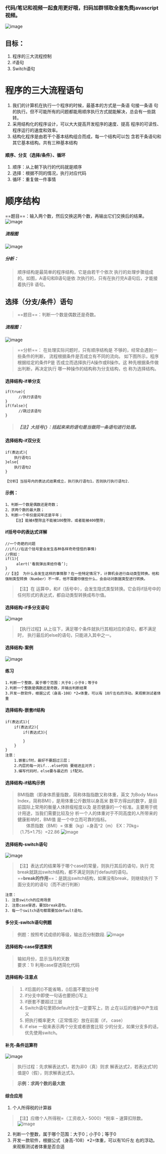 ### 代码/笔记和视频一起食用更好哦，扫码加群领取全套免费javascript视频。
![image](http://m.qpic.cn/psb?/V13wE8sQ0FBtUy/0IrX3l4Ub59pz0Y9YTjMW9jJSClJoXTufnDC3XEIsCg!/b/dLgAAAAAAAAA&bo=9AH3AAAAAAARBzI!&rf=viewer_4)
## 目标：
1. 程序的三大流程控制
2. if语句
3. Switch语句

# 程序的三大流程语句
1. 我们的计算机在执行一个程序的时候，最基本的方式是一条语 句接一条语 句的执行。但不可能所有的问题都能用顺序执行方式就能解决，总会有一些跳转。
2. 采用结构化的程序设计，可以大大提高开发程序的速度、提高 程序的可读性、程序运行的速度和效率。
3. 结构化程序是由若干个基本结构组合而成，每一个结构可以包 含若干条语句和其它基本结构。共有三种基本结构

#### 顺序、分支（选择/条件）、循环
1. 顺序：从上朝下执行的代码就是顺序
2. 选择：根据不同的情况，执行对应代码
3. 循环：重复做一件事情

# 顺序结构
==题目==：输入两个数，然后交换这两个数，再输出它们交换后的结果。
![image](http://m.qpic.cn/psb?/V13wE8sQ0FBtUy/KSKTtmJwAOK*XrA5t*CJH55wR*5SbEgECpFOX2eSndk!/b/dL8AAAAAAAAA&bo=FgOOAQAAAAADB7g!&rf=viewer_4&t=5)
##### 流程图
![image](http://m.qpic.cn/psb?/V13wE8sQ0FBtUy/ohxNb*raxPHLwlpCykv2510wsPfeqduajHl4ohDBovY!/b/dFMBAAAAAAAA&bo=BAHEAQAAAAADF*I!&rf=viewer_4&t=5)
##### 分析：
> 顺序结构是最简单的程序结构，它是由若干个依次 执行的处理步骤组成的。如图，A语句和B语句是依 次执行的，只有在执行完A语句后，才能接着执行B 语句。

## 选择（分支/条件）语句
> ==题目==：判断一个数是偶数还是奇数。
##### 流程图：
![image](http://m.qpic.cn/psb?/V13wE8sQ0FBtUy/qAJ1gxvv4SszklZzqJHIEJyaqpAZiDw98dzEjaJqvdg!/b/dL8AAAAAAAAA&bo=NgIkAgAAAAADFyA!&rf=viewer_4&t=5)
> ==分析==：
在处理实际问题时，只有顺序结构是 不够的，经常会遇到一些条件的判断， 流程根据条件是否成立有不同的流向。 如下图所示，程序根据给定的条件P是 否成立而选择执行A操作或B操作。这 种先根据条件做出判断，再决定执行 哪一种操作的结构称为分支结构，也 称为选择结构。

#### 选择结构-if单分支

```
if(true){
      //执行该语句    
}
if(false){
      //跳过该语句   
}
```
> ##### 【注】大括号{}：括起来来的语句是当做同一条语句进行处理。

#### 选择结构-if双分支

```
if(表达式){ 
    执行语句1 
}else{ 
    执行语句2 
}

【分析】当括号内的表达式结果成立，执行执行语句1，否则执行执行语句2.
```
#### 示例：

```
1、判断一个数是偶数还是奇数； 
2、求两个数的最大数； 
3、判断一个年份是闰年还是平年；
    【注】能被4整除且不能被100整除，或者能被400整除;
```
#### if括号中的表达式详解

```
//一个奇葩的问题
//if(//在这个括号里会发生各种各样奇奇怪怪的事情)
//例如：
if(1){
     alert('看我弹出来给你看’);
}
//【注】 为什么会发生这样的事情那？在一些特定情况下，计算机会进行自动类型转换。他和强制类型转换（Number）不一样，他不需要你做些什么，会自动对数据类型进行转换。
```
> 【注】在 运算中，和if（括号中），会发生隐式类型转换。它会将if括号中的任何形式的表达式，都自动类型转换成布尔值。

#### 选择结构-if多分支语句
![image](http://m.qpic.cn/psb?/V13wE8sQ0FBtUy/jtuvh3*1G0UFkG5p5IMeZguw76yFOG1davs1FXuiG70!/b/dD4BAAAAAAAA&bo=lgG8AQAAAAADFxg!&rf=viewer_4&t=5)
> 【执行过程】从上往下，满足哪个条件就执行其相对应的语句，都不满足时， 执行最后的else的语句，只能进入其中之一。

#### 选择结构-案例
![image](http://m.qpic.cn/psb?/V13wE8sQ0FBtUy/v7WF9f.*nizNM74hoxJU0mN6RgL6rbGlPvR66ZybkPE!/b/dE0BAAAAAAAA&bo=lANKAgAAAAADF.0!&rf=viewer_4&t=5)

#### 练习

```
1.判断一个整数，属于哪个范围：大于0；小于0；等于0 
2.判断一个整数是偶数还是奇数，并输出判断结果 
3.开发一款软件，根据公式（身高-108）*2=体重，可以有 10斤左右的浮动。来观察测试者体重
```
#### 选择结构-嵌套if结构

```
if(表达式1){
    if(表达式2){
        if(表达式3){
            
        }
    }
}
注意： 
    1.嵌套if时，最好不要超过三层； 
    2.内层的每一对if...else代码 要缩进且对齐； 
    3.编写代码时，else要与最近的 if配对。
```
#### 选择结构-if结构示例
>    BMI指数（即身体质量指数，简称体脂指数又称体重，英文 为Body Mass Index，简称BMI），是用体重公斤数除以身高米 数平方得出的数字，是目前国际上常用的衡量人体胖瘦程度以及 是否健康的一个标准。主要用于统计用途，当我们需要比较及分 析一个人的体重对于不同高度的人所带来的健康影响时，BMI值 是一个中立而可靠的指标。<br/>
    &ensp;&ensp;&ensp;&ensp;体质指数（BMI）= 体重（kg）÷身高^2（m） EX：70kg÷（1.75×1.75）=22.86
![image](http://m.qpic.cn/psb?/V13wE8sQ0FBtUy/29NsecLTrQKkLvtWKiI5o8K8P8BOhz21PKW*uoOQOTo!/b/dDYBAAAAAAAA&bo=OAJmAQAAAAADF28!&rf=viewer_4&t=5)

#### 选择结构-switch语句
![image](http://m.qpic.cn/psb?/V13wE8sQ0FBtUy/Tnba4pXui8cXKOdVI44YtCSCgi1eEXIx4lsbm2kDG7g!/b/dLYAAAAAAAAA&bo=EAIgAQAAAAADFwE!&rf=viewer_4&t=5)
> 【注】表达式的结果等于哪个case的常量，则执行其后的语句，执行 完break就跳出switch结构，都不满足则执行default的语句。<br/>
==**break的作用**==：是跳出switch结构，如果没有break，则继续执行 下面分支的的语句（而不进行判断）

```
注意：
1. 注意switch的应用场景 
2. 注意case穿透，要加break语句。
3. 每一个switch语句都需要加default语句。
```
#### 多分支-switch语句例题
> 例题：按照考试成绩的等级，输出百分制数段.
![image](http://m.qpic.cn/psb?/V13wE8sQ0FBtUy/DX3DeS8u5gw1H1uSgbNJwfz8oPI9OqECmugHp1huoMg!/b/dFABAAAAAAAA&bo=BgNWAQAAAAADF2A!&rf=viewer_4&t=5)

#### 选择结构-case穿透案例
> 输如月份，显示当月的天数 <br/>
要求：1) 利用case穿透简化代码

#### 选择结构-注意点
>1. if后面的()不能省略，()后面不要加分号
>2. if分支中即使一句话也要把{}写上
>3. if嵌套不要超过三层
>4. Switch语句里把default分支一定要写上，防 止在以后的维护中产生歧义
>5. 把执行概率更大（正常情况）放在前面（if， case）
>6. if else 一般来表示两个分支或者嵌套比较 少的分支，如果分支多的话，优先使用switch。

#### 补充-条件运算符
![image](http://m.qpic.cn/psb?/V13wE8sQ0FBtUy/7Vhf2s66lMY.SKBNdPq*Fv1qC1ieIIqJuBrDw.SWwCA!/b/dLgAAAAAAAAA&bo=8gLGAAAAAAADFwQ!&rf=viewer_4)
> 执行过程：先求解表达式1，若为非0（真）则求 解表达式2，若表达式1的值是0（假），则求解表达式3。

> **示例：求两个数的最大数**

#### 综合应用
1. 个人所得税的计算器
>【注】应缴个人所得税=（工资收入- 5000）*税率 – 速算扣除数。
![image](http://m.qpic.cn/psb?/V13wE8sQ0FBtUy/B0ScxVU9TcQGT3NiHbJlFF1imUjeMQOrsSDyP.Xg8I8!/b/dEABAAAAAAAA&bo=*gLOAQAAAAADJzE!&rf=viewer_4)
2. 判断一个整数，属于哪个范围：大于0；小于0；等于0
3. 开发一款软件，根据公式（身高-108）*2=体重，可以有10斤左 右的浮动。来观察测试者体重是否合适